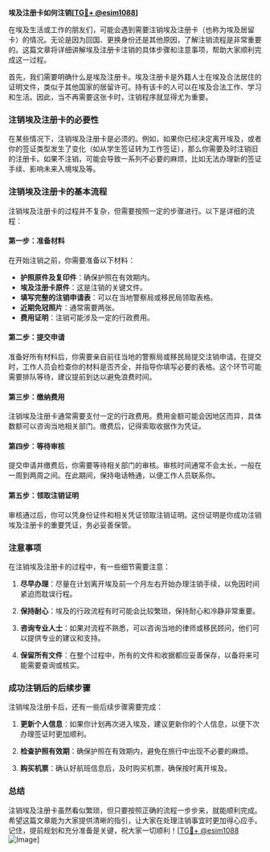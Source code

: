 **埃及注册卡如何注销[[TG💪+ @esim1088](https://t.me/s/esim1088)]**

在埃及生活或工作的朋友们，可能会遇到需要注销埃及注册卡（也称为埃及居留卡）的情况。无论是因为回国、更换身份还是其他原因，了解注销流程是非常重要的。这篇文章将详细讲解埃及注册卡注销的具体步骤和注意事项，帮助大家顺利完成这一过程。

首先，我们需要明确什么是埃及注册卡。埃及注册卡是外籍人士在埃及合法居住的证明文件，类似于其他国家的居留许可。持有该卡的人可以在埃及合法工作、学习和生活。因此，当不再需要这张卡时，注销程序就显得尤为重要。

### 注销埃及注册卡的必要性

在某些情况下，注销埃及注册卡是必须的。例如，如果你已经决定离开埃及，或者你的签证类型发生了变化（如从学生签证转为工作签证），那么你需要及时注销旧的注册卡。如果不注销，可能会导致一系列不必要的麻烦，比如无法办理新的签证手续、影响未来入境埃及等。

### 注销埃及注册卡的基本流程

注销埃及注册卡的过程并不复杂，但需要按照一定的步骤进行。以下是详细的流程：

#### 第一步：准备材料

在开始注销之前，你需要准备以下材料：

- **护照原件及复印件**：确保护照在有效期内。
- **埃及注册卡原件**：这是注销的关键文件。
- **填写完整的注销申请表**：可以在当地警察局或移民局领取表格。
- **近期免冠照片**：通常需要两张。
- **费用证明**：注销可能涉及一定的行政费用。

#### 第二步：提交申请

准备好所有材料后，你需要亲自前往当地的警察局或移民局提交注销申请。在提交时，工作人员会检查你的材料是否齐全，并指导你填写必要的表格。这个环节可能需要排队等待，建议提前到达以避免浪费时间。

#### 第三步：缴纳费用

注销埃及注册卡通常需要支付一定的行政费用。费用金额可能会因地区而异，具体数额可以咨询当地相关部门。缴费后，记得索取收据作为凭证。

#### 第四步：等待审核

提交申请并缴费后，你需要等待相关部门的审核。审核时间通常不会太长，一般在一周到两周之间。在此期间，保持电话畅通，以便工作人员联系你。

#### 第五步：领取注销证明

审核通过后，你可以凭身份证件和相关凭证领取注销证明。这份证明是你成功注销埃及注册卡的重要凭证，务必妥善保管。

### 注意事项

在注销埃及注册卡的过程中，有一些细节需要注意：

1. **尽早办理**：尽量在计划离开埃及前一个月左右开始办理注销手续，以免因时间紧迫而耽误行程。
   
2. **保持耐心**：埃及的行政流程有时可能会比较繁琐，保持耐心和冷静非常重要。

3. **咨询专业人士**：如果对流程不熟悉，可以咨询当地的律师或移民顾问，他们可以提供专业的建议和支持。

4. **保留所有文件**：在整个过程中，所有的文件和收据都应妥善保存，以备将来可能需要查询或核实。

### 成功注销后的后续步骤

注销埃及注册卡后，还有一些后续步骤需要完成：

1. **更新个人信息**：如果你计划再次进入埃及，建议更新你的个人信息，以便下次办理签证时更加顺利。

2. **检查护照有效期**：确保护照在有效期内，避免在旅行中出现不必要的麻烦。

3. **购买机票**：确认好航班信息后，及时购买机票，确保按时离开埃及。

### 总结

注销埃及注册卡虽然看似繁琐，但只要按照正确的流程一步步来，就能顺利完成。希望这篇文章能为大家提供清晰的指引，让大家在处理注销事宜时更加得心应手。记住，提前规划和充分准备是关键，祝大家一切顺利！[[TG💪+ @esim1088](https://t.me/s/esim1088) ![Image](https://i.postimg.cc/4NQfJmqS/Snipaste-2025-05-13-00-14-12.png)]